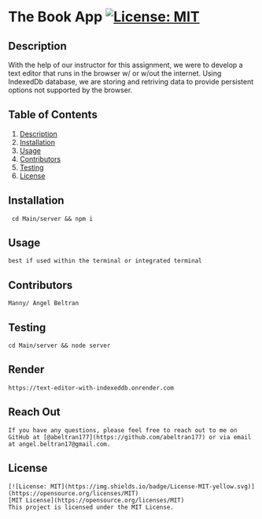 # The Book App [![License: MIT](https://img.shields.io/badge/License-MIT-yellow.svg)](https://opensource.org/licenses/MIT)


  ## Description
  With the help of our instructor for this assignment, we were to develop a text editor that runs in the browser w/ or w/out the internet. Using IndexedDb database, we are storing and retriving data to provide persistent options not supported by the browser. 
  
  ## Table of Contents
  1. [Description](#description)
  2. [Installation](#installation)
  3. [Usage](#usage)
  4. [Contributors](#contributors)
  5. [Testing](#testing)
  6. [License](#license)

  ## Installation
     cd Main/server && npm i    
  ## Usage
    best if used within the terminal or integrated terminal 
    
  ## Contributors
    Manny/ Angel Beltran 
  
  ## Testing
    cd Main/server && node server

  ## Render
    https://text-editor-with-indexeddb.onrender.com
  ## Reach Out
    If you have any questions, please feel free to reach out to me on GitHub at [@abeltran177](https://github.com/abeltran177) or via email at angel.beltran17@gmail.com.
  
  ## License
    [![License: MIT](https://img.shields.io/badge/License-MIT-yellow.svg)](https://opensource.org/licenses/MIT) 
    [MIT License](https://opensource.org/licenses/MIT)
    This project is licensed under the MIT License.
    
